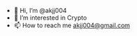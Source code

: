 - 👋 Hi, I’m @akjj004
- 👀 I’m interested in Crypto
- 📫 How to reach me akjj004@gmail.com

<!---
akijj004/akijj004 is a ✨ special ✨ repository because its `README.md` (this file) appears on your GitHub profile.
You can click the Preview link to take a look at your changes.
--->
